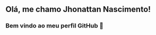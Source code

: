 ## Olá, me chamo Jhonattan Nascimento! 
### Bem vindo ao meu perfil GitHub 👋

<!--
- ⚡ Sobre mim:
## Sou desenvolvedor back-end, focado em python, Graduado em Sistemas de Informação pela UFC-Quixadá. Aventurando-se na busca de experiências desafiadoras para colocar a prova meus conhecimentos. Além disso, viso aprender novas tecnologias e habilidades com base no que for necessário. Considero-me uma pessoa focada em cada projeto, que gosta de trabalhar em grupo e não sente vergonha em tirar dúvidas quando for necessário.

- 🔭 Atualmente estou trabalhando em:
<img src="https://cdn.jsdelivr.net/gh/devicons/devicon/icons/python/python-original-wordmark.svg" />
<img src="https://cdn.jsdelivr.net/gh/devicons/devicon/icons/fastapi/fastapi-original-wordmark.svg" />
<img src="https://cdn.jsdelivr.net/gh/devicons/devicon/icons/postgresql/postgresql-original-wordmark.svg" />
<img src="https://cdn.jsdelivr.net/gh/devicons/devicon/icons/docker/docker-original-wordmark.svg" />
          
- 🌱 Atualmente estou aprendendo ...
<img src="https://cdn.jsdelivr.net/gh/devicons/devicon/icons/fastapi/fastapi-original-wordmark.svg" />
<img src="https://cdn.jsdelivr.net/gh/devicons/devicon/icons/flask/flask-original-wordmark.svg" />          
<img src="https://cdn.jsdelivr.net/gh/devicons/devicon/icons/postgresql/postgresql-original-wordmark.svg" />
<img src="https://cdn.jsdelivr.net/gh/devicons/devicon/icons/nodejs/nodejs-original-wordmark.svg" />
<img src="https://cdn.jsdelivr.net/gh/devicons/devicon/icons/docker/docker-original-wordmark.svg" />

- 📫 Como entrar em contato comigo: ...
<div>
<a href = "jhonattan.nascimento.barbosa@gmail.com"><img src="https://img.shields.io/badge/Gmail-D14836?style=for-the-badge&logo=gmail&logoColor=white" target="_blank"></a>
<a href="https://www.linkedin.com/in/jhonattan-nascimento-barbosa/" target="_blank"><img src="https://img.shields.io/badge/-LinkedIn-%230077B5?style=for-the-badge&logo=linkedin&logoColor=white" target="_blank"></a>   
</div>

<div>
<a href="https://github.com/jhonattan31">
<img height="180em" src="https://github-readme-stats.vercel.app/api/top-langs/?username=seu-usuário-aqui&layout=compact&langs_count=7&theme=dracula"/>
<img height="180em" src="https://github-readme-stats.vercel.app/api?username=seu-usuário-aqui&show_icons=true&theme=dracula&include_all_commits=true&count_private=true"/>
</div>
-->
